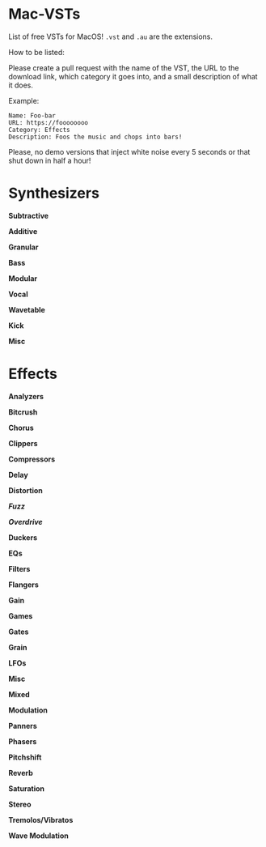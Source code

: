 # Mac-VSTs
List of free VSTs for MacOS! `.vst` and `.au` are the extensions.

How to be listed:

Please create a pull request with the name of the VST, the URL to the download link, which category it goes into, and a small description of what it does. 

Example:

```
Name: Foo-bar
URL: https://foooooooo
Category: Effects
Description: Foos the music and chops into bars!
```
Please, no demo versions that inject white noise every 5 seconds or that shut down in half a hour!

# Synthesizers

**Subtractive**

**Additive**

**Granular**

**Bass**

**Modular**

**Vocal**

**Wavetable**

**Kick**

**Misc**

# Effects

**Analyzers**

**Bitcrush**

**Chorus**

**Clippers**

**Compressors**

**Delay**

**Distortion**

***Fuzz***

***Overdrive***

**Duckers**

**EQs**

**Filters**

**Flangers**

**Gain**

**Games**

**Gates**

**Grain**

**LFOs**

**Misc**

**Mixed**

**Modulation**

**Panners**

**Phasers**

**Pitchshift**

**Reverb**

**Saturation**

**Stereo**

**Tremolos/Vibratos**

**Wave Modulation**
